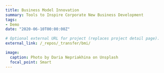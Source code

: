 ```yaml
---
title: Business Model Innovation
summary: Tools to Inspire Corporate New Business Development
tags:
- Demo
date: "2020-06-10T00:00:00Z"

# Optional external URL for project (replaces project detail page).
external_link: /_repos/_transfer/bmi/

image:
  caption: Photo by Daria Nepriakhina on Unsplash
  focal_point: Smart
---
```

